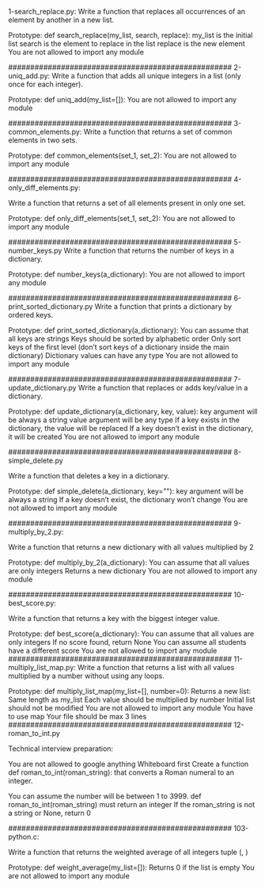 <!-- @format -->

1-search_replace.py: Write a function that replaces all occurrences of an element by another in a new list.

Prototype: def search_replace(my_list, search, replace):
my_list is the initial list
search is the element to replace in the list
replace is the new element
You are not allowed to import any module

###################################################
2-uniq_add.py: Write a function that adds all unique integers in a list (only once for each integer).

Prototype: def uniq_add(my_list=[]):
You are not allowed to import any module

###################################################
3-common_elements.py: Write a function that returns a set of common elements in two sets.

Prototype: def common_elements(set_1, set_2):
You are not allowed to import any module

###################################################
4-only_diff_elements.py:

Write a function that returns a set of all elements present in only one set.

Prototype: def only_diff_elements(set_1, set_2):
You are not allowed to import any module

###################################################
5-number_keys.py
Write a function that returns the number of keys in a dictionary.

Prototype: def number_keys(a_dictionary):
You are not allowed to import any module

###################################################
6-print_sorted_dictionary.py
Write a function that prints a dictionary by ordered keys.

Prototype: def print_sorted_dictionary(a_dictionary):
You can assume that all keys are strings
Keys should be sorted by alphabetic order
Only sort keys of the first level (don’t sort keys of a dictionary inside the main dictionary)
Dictionary values can have any type
You are not allowed to import any module

###################################################
7-update_dictionary.py
Write a function that replaces or adds key/value in a dictionary.

Prototype: def update_dictionary(a_dictionary, key, value):
key argument will be always a string
value argument will be any type
If a key exists in the dictionary, the value will be replaced
If a key doesn’t exist in the dictionary, it will be created
You are not allowed to import any module

###################################################
8-simple_delete.py

Write a function that deletes a key in a dictionary.

Prototype: def simple_delete(a_dictionary, key=""):
key argument will be always a string
If a key doesn’t exist, the dictionary won’t change
You are not allowed to import any module

###################################################
9-multiply_by_2.py:

Write a function that returns a new dictionary with all values multiplied by 2

Prototype: def multiply_by_2(a_dictionary):
You can assume that all values are only integers
Returns a new dictionary
You are not allowed to import any module

###################################################
10-best_score.py:

Write a function that returns a key with the biggest integer value.

Prototype: def best_score(a_dictionary):
You can assume that all values are only integers
If no score found, return None
You can assume all students have a different score
You are not allowed to import any module
###################################################
11-multiply_list_map.py:
Write a function that returns a list with all values multiplied by a number without using any loops.

Prototype: def multiply_list_map(my_list=[], number=0):
Returns a new list:
Same length as my_list
Each value should be multiplied by number
Initial list should not be modified
You are not allowed to import any module
You have to use map
Your file should be max 3 lines
###################################################
12-roman_to_int.py

Technical interview preparation:

You are not allowed to google anything
Whiteboard first
Create a function def roman_to_int(roman_string): that converts a Roman numeral to an integer.

You can assume the number will be between 1 to 3999.
def roman_to_int(roman_string) must return an integer
If the roman_string is not a string or None, return 0

###################################################
103-python.c:

Write a function that returns the weighted average of all integers tuple (<score>, <weight>)

Prototype: def weight_average(my_list=[]):
Returns 0 if the list is empty
You are not allowed to import any module
